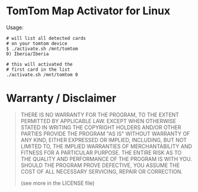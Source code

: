 # TomTom Map Activator for Linux

Usage:

    # will list all detected cards
    # on your tomtom device
    $ ./activate.sh /mnt/tomtom
    0) Iberia/Iberia
    
    # this will activated the
    # first card in the list
    ./activate.sh /mnt/tomtom 0

# Warranty / Disclaimer

> THERE IS NO WARRANTY FOR THE PROGRAM, TO THE EXTENT PERMITTED BY
> APPLICABLE LAW.  EXCEPT WHEN OTHERWISE STATED IN WRITING THE COPYRIGHT
> HOLDERS AND/OR OTHER PARTIES PROVIDE THE PROGRAM "AS IS" WITHOUT WARRANTY
> OF ANY KIND, EITHER EXPRESSED OR IMPLIED, INCLUDING, BUT NOT LIMITED TO,
> THE IMPLIED WARRANTIES OF MERCHANTABILITY AND FITNESS FOR A PARTICULAR
> PURPOSE.  THE ENTIRE RISK AS TO THE QUALITY AND PERFORMANCE OF THE PROGRAM
> IS WITH YOU.  SHOULD THE PROGRAM PROVE DEFECTIVE, YOU ASSUME THE COST OF
> ALL NECESSARY SERVICING, REPAIR OR CORRECTION.
>
> (see more in the LICENSE file)
